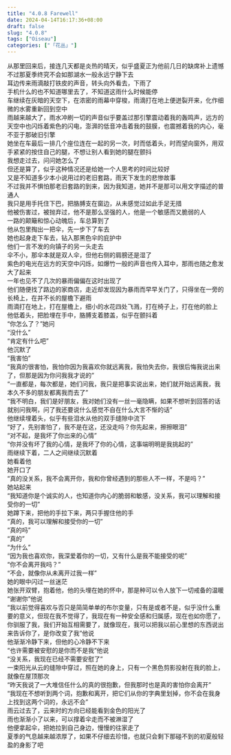 ```yaml
---  
title: "4.0.8 Farewell"  
date: 2024-04-14T16:17:36+08:00  
draft: false  
slug: "4.0.8"  
tags: ["Oiseau"]  
categories: ["「花丛」"]  
---  
```

  从那里回来后，接连几天都是炎热的晴天，似乎盛夏正为他前几日的缺席补上遗憾  
  不过那夏季终究不会如那湖水一般永远宁静下去  
  耳边传来雨滴敲打铁皮的声音，转头向外看去，下雨了  
  手机什么的也不知道哪里去了，不知道这雨什么时候能停  
  车继续在灰暗的天空下，在浓密的雨幕中穿梭，雨滴打在地上便迸裂开来，化作细微的水雾重新回到空中  
  雨越来越大了，雨水冲刷一切的声音似乎要盖过那引擎震动着我的轰鸣声，远方的天空中也闪烁着紫色的闪电，澎湃的低音冲击着我的鼓膜，也震撼着我的内心，毫不亚于那破旧引擎  
  她坐在车最后一排几个座位连在一起的另一次，时而低着头，时而望向窗外，用双手紧紧的按住自己的腿，不想让别人看到她的腿在颤抖  
  我想走过去，问问她怎么了  
  但还是算了，似乎这种情况还是给她一个人思考的时间比较好  
  又是不知道多少本小说用过的老旧套路，雨天下发生的悲惨故事  
  不过我并不惧怕那老旧套路的到来，因为我知道，她并不是那可以用文字描述的普通人  
  我只是用手托住下巴，把胳膊支在窗边，从未感觉过如此手足无措  
  他被伤害过，被抛弃过，他不是那么坚强的人，他是一个敏感而又脆弱的人  
  一路的颠簸和惊心动魄后，车总算到了  
  他从包里掏出一把伞，先一步下了车去  
  她也起身走下车去，钻入那黑色伞的庇护中  
  他们一言不发的向镇子的另一头走去  
  伞不小，那伞本就是双人伞，但他右侧的肩膀还是湿了  
  紫色的电光在远方的天空中闪烁，如爆竹一般的声音也传入耳中，那雨也随之愈发大了起来  
  一年也见不了几次的暴雨偏偏在这时出现了  
  他们随便找了路边的家商店，走近却发现因为暴雨而早早关门了，只得坐在一旁的长椅上，在并不长的屋檐下避雨  
  雨滴打在地上，打在屋檐上，细小的水花四处飞溅，打在椅子上，打在他的脸上  
  他低着头，把脸埋在手中，胳膊支着膝盖，似乎在颤抖着  
  “你怎么了？”她问  
  “没什么”  
  “肯定有什么吧”  
  他沉默了  
  “我害怕”  
  “我真的很害怕，我怕你因为我喜欢你就远离我，我怕失去你，我很后悔我说出来了，但那是因为你问我我才说的”  
  “一直都是，每次都是，她们问我，我只是把事实说出来，她们就开始远离我，我本久不多的朋友都离我而去了”  
  “我不明白，我们是好朋友，我对她们没有一丝一毫隐瞒，如果不想听到回答的话就别问我啊，问了我还要说什么感觉不自在什么大言不惭的话”  
  他继续埋着头，似乎有些泪水从他的双手缝隙中流下  
  “好了，先别害怕了，我不是在这，还没走吗？你先起来，擦擦眼泪”  
  “对不起，是我坏了你出来的心情”  
  “你并没有坏了我的心情，是我坏了你的心情，这事端明明是我挑起的”  
  雨继续下着，二人之间继续沉默着  
  她看着他  
  她开口了  
  “真的没关系，我不会离开你，我和你曾经遇到的那些人不一样，不是吗？”  
  她站起来  
  “我知道你是个诚实的人，也知道你内心的脆弱和敏感，没关系，我可以理解和接受你的一切”  
  她蹲下来，把他的手拉下来，两只手握住他的手  
  “真的，我可以理解和接受你的一切”  
  “真的吗”  
  “真的”  
  “为什么”  
  “因为我也喜欢你，我深爱着你的一切，又有什么是我不能接受的呢”  
  “你不会离开我吗？”  
  “不会，就像你从未离开过我一样”  
  她的眼中闪过一丝迷茫  
  她张开双臂，抱着他，他的头埋在她的怀中，那是种可以令人放下一切戒备的温暖  
  “谢谢你”他说  
  “我以前觉得喜欢与否只是简简单单的布尔变量，只有是或者不是，似乎没什么重要的意义，但现在我不觉得了，我现在有一种安全感和归属感，现在也如你愿了，你驯服了我，我们开始互相需要了，就像现在，我可以把我以前心里想的东西说出来告诉你了，是你改变了我”他说  
  他渐渐冷静下来，但他的心冷静不下来  
  “也许需要被安慰的是你而不是我”他说  
  “没关系，我现在已经不需要安慰了”  
  一束阳光从云的缝隙中穿过，照在她的身上，只有一个黑色剪影投射在我的脸上，就像在屋顶那次  
  “昨天我说了一大堆信任什么的真的很抱歉，但我那时也是真的害怕你会离开”  
  “我现在不想听到两个词，抱歉和离开，把它们从你的字典里划掉，你不会在我身上找到这两个词的，永远不会”  
  雨云过去了，云来时的方向已经能看到金色的阳光了  
  雨也渐渐小了以来，可以撑着伞走而不被淋湿了  
  他便拿起伞，把她拉到自己身边，慢慢的往家走了  
  夏季的气息越来越浓厚了，如果不仔细去珍惜，也就只会剩下那碰不到的初夏般轻盈的身影了吧  
  
  
  
  
  
  
  
  
  
  
  
